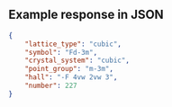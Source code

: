

## Example response in JSON

```json
{
    "lattice_type": "cubic", 
    "symbol": "Fd-3m", 
    "crystal_system": "cubic", 
    "point_group": "m-3m", 
    "hall": "-F 4vw 2vw 3", 
    "number": 227
}
```

